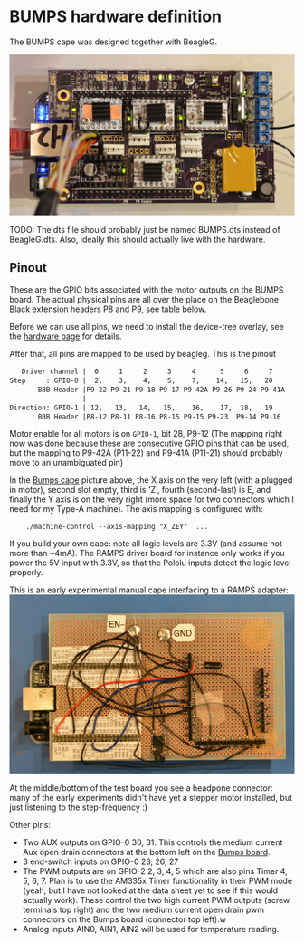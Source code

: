 BUMPS hardware definition
=========================

The BUMPS cape was designed together with BeagleG.

![Bumps board][BUMPS-img]

TODO: The dts file should probably just be named BUMPS.dts instead of BeagleG.dts. Also, ideally
this should actually live with the hardware.

## Pinout

These are the GPIO bits associated with the motor outputs on the BUMPS board.
The actual physical pins are all over the place on the Beaglebone Black extension headers
P8 and P9, see table below.

Before we can use all pins, we need to install the device-tree overlay, see the
[hardware page](../) for details.

After that, all pins are mapped to be used by beagleg. This is the pinout

       Driver channel |  0     1     2     3     4      5     6     7
    Step     : GPIO-0 |  2,    3,    4,    5,    7,    14,   15,   20
           BBB Header |P9-22 P9-21 P9-18 P9-17 P9-42A P9-26 P9-24 P9-41A
                      |
    Direction: GPIO-1 | 12,   13,   14,   15,    16,    17,  18,   19
           BBB Header |P8-12 P8-11 P8-16 P8-15 P9-15 P9-23  P9-14 P9-16

Motor enable for all motors is on `GPIO-1`, bit 28, P9-12
(The mapping right now was done because these are consecutive GPIO pins that
can be used, but the mapping to P9-42A (P11-22) and P9-41A (P11-21) should
probably move to an unambiguated pin)

In the [Bumps cape][bumps] picture above, the X axis on the very left (with a plugged
in motor), second slot empty, third is 'Z', fourth (second-last) is E, and
finally the Y axis is on the very right (more space for two connectors which I
need for my Type-A machine).
The axis mapping is configured with:

        ./machine-control --axis-mapping "X_ZEY"  ...

If you build your own cape: note all logic levels are 3.3V (and assume not more
than ~4mA). The RAMPS driver board for instance only works if you power the
5V input with 3.3V, so that the Pololu inputs detect the logic level properly.

This is an early experimental manual cape interfacing to a RAMPS adapter:
![Manual Cape][manual-cape]

At the middle/bottom of the test board you see a headpone connector: many of
the early experiments didn't have yet a stepper motor installed, but just
listening to the step-frequency :)

Other pins:
   * Two AUX outputs on GPIO-0 30, 31. This controls the medium current Aux open drain connectors at the bottom left on the [Bumps board][BUMPS].
   * 3 end-switch inputs on GPIO-0 23, 26, 27
   * The PWM outputs are on GPIO-2 2, 3, 4, 5 which are also pins Timer 4, 5, 6, 7. Plan is to
     use the AM335x Timer functionality in their PWM mode (yeah, but I have not looked at the data
     sheet yet to see if this would actually work). These control the two high current
     PWM outputs (screw terminals top right) and the two medium current open drain pwm connectors
     on the Bumps board (connector top left).w
   * Analog inputs AIN0, AIN1, AIN2 will be used for temperature reading.

[BUMPS]: https://github.com/hzeller/bumps
[BUMPS-img]: ../../img/bumps-connect.jpg
[manual-cape]: ../../img/manual-ramps-cape.jpg
